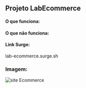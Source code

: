 ## Projeto LabEcommerce

#### O que funciona:

#### O que não funciona:

#### Link Surge:
lab-ecommerce.surge.sh


### Imagem:
![site Ecommerce](https://user-images.githubusercontent.com/98241441/161344192-86b89a1c-0bb1-46ab-9f33-42cf0b394faa.png)
